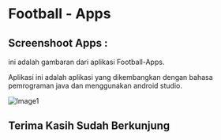 # Football - Apps

## Screenshoot Apps :

ini adalah gambaran dari aplikasi Football-Apps.

Aplikasi ini adalah aplikasi yang dikembangkan dengan bahasa pemrograman java dan menggunakan android studio.

![Image1](https://i.ibb.co/wKy1Qmf/Untitled-1.png)

## Terima Kasih Sudah Berkunjung
